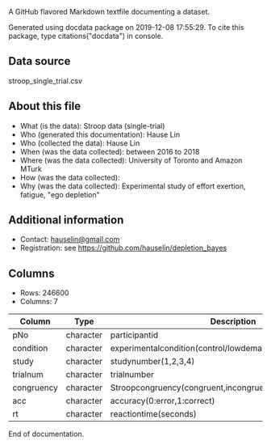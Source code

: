 A GitHub flavored Markdown textfile documenting a dataset.

Generated using docdata package on 2019-12-08 17:55:29.
To cite this package, type citations("docdata") in console.

## Data source

stroop_single_trial.csv

## About this file

* What (is the data): Stroop data (single-trial)
* Who (generated this documentation): Hause Lin
* Who (collected the data): Hause Lin
* When (was the data collected): between 2016 to 2018
* Where (was the data collected): University of Toronto and Amazon MTurk
* How (was the data collected): 
* Why (was the data collected): Experimental study of effort exertion, fatigue, "ego depletion"

## Additional information

* Contact: hauselin@gmail.com
* Registration: see https://github.com/hauselin/depletion_bayes

## Columns

* Rows: 246600
* Columns: 7

| Column      | Type       | Description                                                  |
| ----------- | ---------- | ------------------------------------------------------------ |
| pNo         | character  | participantid                                                |
| condition   | character  | experimentalcondition(control/lowdemand,deplete/highdemand)  |
| study       | character  | studynumber(1,2,3,4)                                         |
| trialnum    | character  | trialnumber                                                  |
| congruency  | character  | Stroopcongruency(congruent,incongruent)                      |
| acc         | character  | accuracy(0:error,1:correct)                                  |
| rt          | character  | reactiontime(seconds)                                        |

End of documentation.

